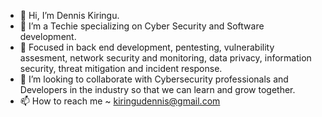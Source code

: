 - 👋 Hi, I’m Dennis Kiringu.
- 👀 I’m a Techie specializing on Cyber Security and Software development.
- 🌱 Focused in back end development, pentesting, vulnerability assesment, network security and monitoring, data privacy, information security, threat mitigation and incident response.
- 💞️ I’m looking to collaborate with Cybersecurity professionals and Developers in the industry so that we can learn and grow together.
- 📫 How to reach me ~ kiringudennis@gmail.com

<!---
denniskiringu254/denniskiringu254 is a ✨ special ✨ repository because its `README.md` (this file) appears on your GitHub profile.
You can click the Preview link to take a look at your changes.
--->
